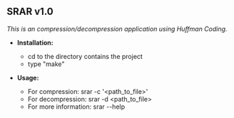 **SRAR v1.0** 
-----------------------------------------------------------------------
*This is an compression/decompression application using Huffman Coding.*

* **Installation:**
	* cd to the directory contains the project
	* type "make"

* **Usage:**
	* For compression: srar -c '<path_to_file>' 
	* For decompression: srar -d <path_to_file>	
	* For more information: srar --help
